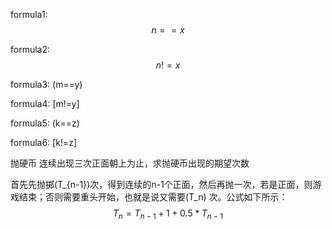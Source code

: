 <script type="text/javascript" async src="https://cdn.mathjax.org/mathjax/latest/MathJax.js?config=TeX-MML-AM_CHTML"> </script>
formula1: $$n==x$$

formula2: $$n!=x$$

formula3: (m==y)

formula4: [m!=y]

formula5: \(k==z\)

formula6: \[k!=z\]

抛硬币 连续出现三次正面朝上为止，求抛硬币出现的期望次数

首先先抛掷\(T_{n-1}\)次，得到连续的n-1个正面，然后再抛一次，若是正面，则游戏结束；否则需要重头开始，也就是说又需要\(T_n\) 次。公式如下所示：
$$
T_{n} = T_{n-1} + 1 + 0.5*T_{n-1}
$$
